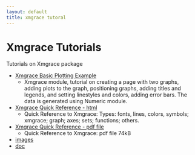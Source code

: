 ```yaml
---
layout: default
title: xmgrace tutoral
---
```


#  Xmgrace Tutorials

Tutorials on Xmgrace package

* [ Xmgrace Basic Plotting Example](xmgrace_plots.html)
  * Xmgrace module, tutorial on creating a page with two graphs, adding plots to the graph, positioning graphs, adding titles and legends, and setting linestyles and colors, adding error bars. The data is generated using Numeric module. 
* [Xmgrace Quick Reference - html](xmgrace_reference.html)
  * Quick Reference to Xmgrace: Types: fonts, lines, colors, symbols; xmgrace; graph; axes; sets; functions; others. 
* [ Xmgrace Quick Reference - pdf file](media/docsxmgrace_reference.pdf)
  * Quick Reference to Xmgrace: pdf file 74kB 
* [images](media/images)
* [doc](media/doc)

